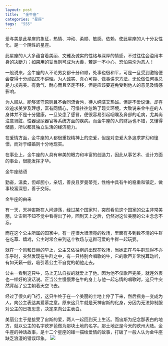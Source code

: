```yaml
---
layout: post
title:  "金牛座"
categories: "星座"
tags:  "555"
---
```


爱与美是此星座的象征，热情、冲动、柔顺、敏感、依赖，使此星座的人十分女性化，是一个阴性的星座。

此星座的人大多蕴含着美丽、文雅及诚实的性格与深厚的情感，不过往往会滥用本身的决断力；如果用的妥当则可成为大善，若是一不小心，恐怕易沦为恶人！

一般说来，金牛座的人不论男女都十分和顺，处事也很和平，可是一旦受到激恼便会变得十分顽固又不讲理。为人诚实、真心可靠、做事讲求方法，无论做任何事总是力求完美。有勇气、耐心而且坚定不移，但是应该要避免受到他人的意见及情感影响。

为人顺从，能够坚守原则且不会同流合污，待人纯洁又热诚。但是不爱说话，却喜欢追求美梦及理想，富有同情心，可惜往往忽略了现实环境。大致说来金牛座的人身体并不是十分健康，一旦染患了感冒，便很容易引起咽喉及鼻部的毛病，尤其尚注意肾脏、性器泌尿器官等系统方面的疾病。而金牛座的人的财运也不错，又懂得储蓄，所以都具独立生活的经济能力。

在爱情方面，金牛座的人都很重视精神上的恋爱，但是对恋爱大多追求梦幻和憧憬，而对于结婚则十分地现实。

在事业上，金牛座的人具有审美的眼力和丰富的创造力，因此从事艺术、设计方面的事业，很能发挥才华。

金牛座结语

勤奋，温柔，但却胆小，亲切，善良且罗曼蒂克，性格中具有牛的稳重和镇定，做事较富深思，善于交际。

金牛座的由来

有一天，天神宙斯在人间游荡，经过某个国家时，突然看见这个国家的公主非常美丽，让宙斯不知不觉中看得出了神，回到天上之后，仍然对这位美丽的公主念念不忘。

而在这个公主所属的国家中，有一座很大很漂亮的牧场，里面有多到数不清的牛群在吃草、嬉戏，公主时常会来到这个牧场与这群可爱的牛群一起玩耍。

就在一个风和日丽的早上，公主又依往例的出现在牧场，当她正在与牛群玩得不亦乐乎时，突然发现在牛群之中，有一只特别会唱歌的牛，它的歌声非常悦耳动听，有如天籁一般，吸引着公主不自觉的朝他走去。

公主一看到这只牛，马上无法自拔的就爱上了他。因为他不仅歌声完美，就连外表也一样好的没话说。正当公主慢慢靠在牛的身上与他一起忘情的唱歌时，这只牛突然背起了公主朝着天空飞去。

经过了很久的飞行，这只牛终于在一个美丽的土地上停了下来，然后摇身一变成为人，向公主表达其爱慕之意。原来这只牛就是天神宙斯的化身，分因为无法抑制服对公主的日夜思念，决定来向公主表白。

美丽公主于是接受了宙斯的爱，两人一起回到天上生活。而宙斯为纪念那表白的地方，就以公主的名字欧罗芭做为那块土地的名字。那土地正是今天的欧州大陆。金牛座的神话故事，是十二个星座的碓一描绘爱情的故事，打破了一般人认为金牛座缺乏浪漫的错误印象。
![](http://t11.baidu.com/it/u=3152967856,3036132830&fm=173&s=4D60AB46C847BAC45574C823030030D3&w=640&h=454&img.JPEG)


